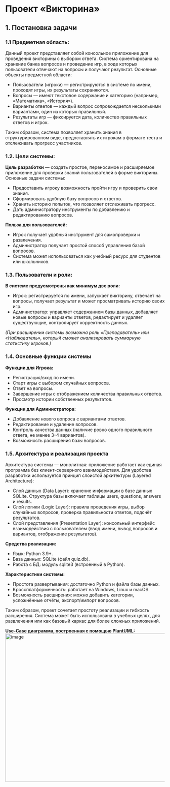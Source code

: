 # Проект «Викторина»

## 1.	Постановка задачи

### 1.1 Предметная область:

Данный проект представляет собой консольное приложение для проведения викторины с выбором ответа. Система ориентирована на хранение банка вопросов и проведение игр, в ходе которых пользователи отвечают на вопросы и получают результат. Основные объекты предметной области:
- Пользователи (игроки) — регистрируются в системе по имени, проходят игры, их результаты сохраняются.
-	Вопросы — имеют текстовое содержание и категорию (например, «Математика», «История»).
-	Варианты ответов — каждый вопрос сопровождается несколькими вариантами, один из которых правильный.
-	Результаты игр — фиксируется дата, количество правильных ответов и игрок.

Таким образом, система позволяет хранить знания в структурированном виде, предоставлять их игрокам в формате теста и отслеживать прогресс участников.

### 1.2. Цели системы:

**Цель разработки** — создать простое, переносимое и расширяемое приложение для проверки знаний пользователей в форме викторины.
Основные задачи системы:
-	Предоставить игроку возможность пройти игру и проверить свои знания.
-	Сформировать удобную базу вопросов и ответов.
-	Хранить историю попыток, что позволяет отслеживать прогресс.
-	Дать администратору инструменты по добавлению и редактированию вопросов.

**Польза для пользователей:**
-	Игрок получает удобный инструмент для самопроверки и развлечения.
-	Администратор получает простой способ управления базой вопросов.
-	Система может использоваться как учебный ресурс для студентов или школьников.


### 1.3. Пользователи и роли:

**В системе предусмотрены как минимум две роли:**
-	Игрок: регистрируется по имени, запускает викторину, отвечает на вопросы, получает результат и может просматривать историю своих игр.
-	Администратор: управляет содержанием базы данных, добавляет новые вопросы и варианты ответов, редактирует и удаляет существующие, контролирует корректность данных.

*(При расширении системы возможна роль «Преподаватель» или «Наблюдатель», который сможет анализировать суммарную статистику игроков.)*

### 1.4. Основные функции системы

**Функции для Игрока:**
-	Регистрация/вход по имени.
-	Старт игры с выбором случайных вопросов.
-	Ответ на вопросы.
-	Завершение игры с отображением количества правильных ответов.
-	Просмотр истории собственных результатов.

**Функции для Администратора:**
-	Добавление нового вопроса с вариантами ответов.
-	Редактирование и удаление вопросов.
-	Контроль качества данных (наличие ровно одного правильного ответа, не менее 3–4 вариантов).
-	Возможность расширения базы вопросов.

### 1.5. Архитектура и реализация проекта

Архитектура системы — монолитная: приложение работает как единая программа без клиент-серверного взаимодействия. Для удобства разработки используется принцип слоистой архитектуры (Layered Architecture):

-	Слой данных (Data Layer): хранение информации в базе данных SQLite. Структура базы включает таблицы users, questions, answers и results.
-	Слой логики (Logic Layer): правила проведения игры, выбор случайных вопросов, проверка правильности ответов, подсчёт результатов.
-	Слой представления (Presentation Layer): консольный интерфейс взаимодействия с пользователем (ввод имени, вывод вопросов и вариантов, отображение результатов).

**Средства реализации:**
-	Язык: Python 3.9+.
-	База данных: SQLite (файл quiz.db).
-	Работа с БД: модуль sqlite3 (встроенный в Python).

**Характеристики системы:**
-	Простота развертывания: достаточно Python и файла базы данных.
-	Кроссплатформенность: работает на Windows, Linux и macOS.
-	Возможность расширения: можно добавить категории, усложнённые отчёты, экспорт/импорт вопросов.

Таким образом, проект сочетает простоту реализации и гибкость расширения. Система может быть использована в учебных целях, для развлечения или как базовый каркас для более сложных приложений.

**Use-Case диаграмма, построенная с помощью PlantUML:**
<img width="645" height="467" alt="image" src="https://github.com/user-attachments/assets/dee4f179-cf19-4252-926f-d1cea2197d57" />

